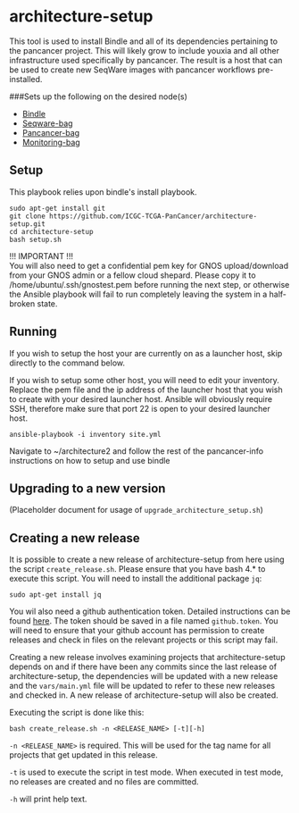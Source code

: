 architecture-setup
================

This tool is used to install Bindle and all of its dependencies pertaining to the pancancer project. 
This will likely grow to include youxia and all other infrastructure used specifically by pancancer. 
The result is a host that can be used to create new SeqWare images with pancancer workflows pre-installed.

###Sets up the following on the desired node(s)

* [Bindle](https://github.com/CloudBindle/Bindle)
* [Seqware-bag](https://github.com/SeqWare/seqware-bag.git)
* [Pancancer-bag](https://github.com/ICGC-TCGA-PanCancer/pancancer-bag.git)
* [Monitoring-bag](https://github.com/ICGC-TCGA-PanCancer/monitoring-bag.git)

## Setup

This playbook relies upon bindle's install playbook. 

    sudo apt-get install git
    git clone https://github.com/ICGC-TCGA-PanCancer/architecture-setup.git
    cd architecture-setup 
    bash setup.sh
    
!!! IMPORTANT !!!    
You will also need to get a confidential pem key for GNOS upload/download from your GNOS admin or a fellow cloud shepard. Please copy it to /home/ubuntu/.ssh/gnostest.pem before running the next step, or otherwise the Ansible playbook will fail to run completely leaving the system in a half-broken state.

## Running 

If you wish to setup the host your are currently on as a launcher host, skip directly to the command below. 

If you wish to setup some other host, you will need to edit your inventory. Replace the pem file and the ip address of the launcher host that you wish to create with your desired launcher host. Ansible will obviously require SSH, therefore make sure that port 22 is open to your desired launcher host.
        
    ansible-playbook -i inventory site.yml

Navigate to ~/architecture2 and follow the rest of the pancancer-info instructions on how to setup and use bindle

## Upgrading to a new version
(Placeholder document for usage of `upgrade_architecture_setup.sh`)

## Creating a new release

It is possible to create a new release of architecture-setup from here using the script `create_release.sh`. Please ensure that you have bash 4.* to execute this script. You will need to install the additional package `jq`:

    sudo apt-get install jq
    
You wil also need a github authentication token. Detailed instructions can be found [here](https://help.github.com/articles/creating-an-access-token-for-command-line-use/). The token should be saved in a file named `github.token`. You will need to ensure that your github account has permission to create releases and check in files on the relevant projects or this script may fail.

Creating a new release involves examining projects that architecture-setup depends on and if there have been any commits since the last release of architecture-setup, the dependencies will be updated with a new release and the `vars/main.yml` file will be updated to refer to these new releases and checked in. A new release of architecture-setup will also be created.

Executing the script is done like this:

    bash create_release.sh -n <RELEASE_NAME> [-t][-h]
    
`-n <RELEASE_NAME>` is required. This will be used for the tag name for all projects that get updated in this release.

`-t` is used to execute the script in test mode. When executed in test mode, no releases are created and no files are committed.

`-h` will print help text.
